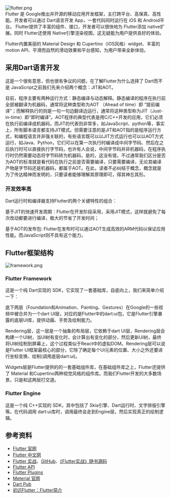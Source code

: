 ![flutter.png](https://cdn.nlark.com/yuque/0/2020/png/2213540/1605061935727-c1dc2604-0fe1-4f12-8b1e-f4a7793f1908.png#align=left&display=inline&height=470&originHeight=1500&originWidth=1000&size=393291&status=done&style=none&width=313)<br />Flutter 是 Google推出并开源的移动应用开发框架，主打跨平台、高保真、高性能。开发者可以通过 Dart语言开发 App，一套代码同时运行在 iOS 和 Android平台。 Flutter提供了丰富的组件、接口，开发者可以很快地为 Flutter添加 native扩展。同时 Flutter还使用 Native引擎渲染视图，这无疑能为用户提供良好的体验。

Flutter内置美丽的 Material Design 和 Cupertino（iOS风格）widget、丰富的 motion API、平滑而自然的滑动效果和平台感知，为用户带来全新体验。

<a name="92999674"></a>
## 采用Dart语言开发
这是一个很有意思，但也很有争议的问题，在了解Flutter为什么选择了 Dart而不是 JavaScript之前我们先来介绍两个概念：JIT和AOT。

目前，程序主要有两种运行方式：静态编译与动态解释。静态编译的程序在执行前全部被翻译为机器码，通常将这种类型称为AOT （Ahead of time）即 “提前编译”；而解释执行的则是一句一句边翻译边运行，通常将这种类型称为JIT（Just-in-time）即“即时编译”。AOT程序的典型代表是用C/C++开发的应用，它们必须在执行前编译成机器码，而JIT的代表则非常多，如JavaScript、python等，事实上，所有脚本语言都支持JIT模式。但需要注意的是JIT和AOT指的是程序运行方式，和编程语言并非强关联的，有些语言既可以以JIT方式运行也可以以AOT方式运行，如Java、Python，它们可以在第一次执行时编译成中间字节码、然后在之后执行时可以直接执行字节码，也许有人会说，中间字节码并非机器码，在程序执行时仍然需要动态将字节码转为机器码，是的，这没有错，不过通常我们区分是否为AOT的标准就是看代码在执行之前是否需要编译，只要需要编译，无论其编译产物是字节码还是机器码，都属于AOT。在此，读者不必纠结于概念，概念就是为了传达精神而发明的，只要读者能够理解其原理即可，得其神忘其形。

<a name="ee0bf17d"></a>
### 开发效率高
Dart运行时和编译器支持Flutter的两个关键特性的组合：

基于JIT的快速开发周期：Flutter在开发阶段采用，采用JIT模式，这样就避免了每次改动都要进行编译，极大的节省了开发时间；

基于AOT的发布包: Flutter在发布时可以通过AOT生成高效的ARM代码以保证应用性能。而JavaScript则不具有这个能力。

<a name="122889f8"></a>
## Flutter框架结构
![framework.png](https://cdn.nlark.com/yuque/0/2020/png/2213540/1605061920686-179033fa-72ce-49a5-b9a9-5f3743dddaed.png#align=left&display=inline&height=449&originHeight=449&originWidth=815&size=38960&status=done&style=none&width=815)
<a name="467c415e"></a>
### Flutter Framework
这是一个纯 Dart实现的 SDK，它实现了一套基础库，自底向上，我们来简单介绍一下：

底下两层（Foundation和Animation、Painting、Gestures）在Google的一些视频中被合并为一个dart UI层，对应的是Flutter中的dart:ui包，它是Flutter引擎暴露的底层UI库，提供动画、手势及绘制能力。

Rendering层，这一层是一个抽象的布局层，它依赖于dart UI层，Rendering层会构建一个UI树，当UI树有变化时，会计算出有变化的部分，然后更新UI树，最终将UI树绘制到屏幕上，这个过程类似于React中的虚拟DOM。Rendering层可以说是Flutter UI框架最核心的部分，它除了确定每个UI元素的位置、大小之外还要进行坐标变换、绘制(调用底层dart:ui)。

Widgets层是Flutter提供的的一套基础组件库，在基础组件库之上，Flutter还提供了 Material 和Cupertino两种视觉风格的组件库。而我们Flutter开发的大多数场景，只是和这两层打交道。

<a name="d6437846"></a>
### Flutter Engine
这是一个纯 C++实现的 SDK，其中包括了 Skia引擎、Dart运行时、文字排版引擎等。在代码调用 dart:ui库时，调用最终会走到Engine层，然后实现真正的绘制逻辑。

<a name="35808e79"></a>
## 参考资料

- [Flutter 官网](https://flutter.dev/)
- [Flutter 中文网](https://flutterchina.club/)
- [Flutter 实战](https://book.flutterchina.club/)、[GitHub](https://github.com/flutterchina/flutter-in-action)、[《Flutter实战》随书源码](https://github.com/wendux/flutter_in_action_source_code)
- [Flutter API](https://api.flutter.dev/)
- [Flutter Plugins](https://github.com/flutter/plugins)
- [Meterial 官网](https://material.io/design/)
- [Dart Pub](https://pub.dartlang.org/)
- [初识Flutter：Flutter简介](https://book.flutterchina.club/chapter1/flutter_intro.html)

